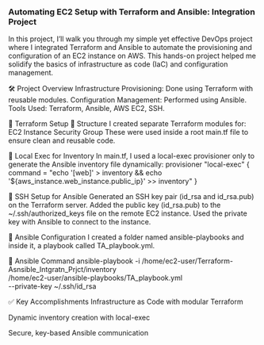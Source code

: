 <h3>Automating EC2 Setup with Terraform and Ansible: Integration Project</h3>
In this project, I’ll walk you through my simple yet effective DevOps project where I integrated Terraform and Ansible to automate the provisioning and configuration of an EC2 instance on AWS. This hands-on project helped me solidify the basics of infrastructure as code (IaC) and configuration management.

🛠️ Project Overview
Infrastructure Provisioning: Done using Terraform with reusable modules.
Configuration Management: Performed using Ansible.
Tools Used: Terraform, Ansible, AWS EC2, SSH.

🧱 Terraform Setup
🔹 Structure
I created separate Terraform modules for:
EC2 Instance
Security Group
These were used inside a root main.tf file to ensure clean and reusable code.

🔹 Local Exec for Inventory
In main.tf, I used a local-exec provisioner only to generate the Ansible inventory file dynamically:
provisioner "local-exec" {
  command = "echo '[web]' > inventory && echo '${aws_instance.web_instance.public_ip}' >> inventory"
}

🔐 SSH Setup for Ansible
Generated an SSH key pair (id_rsa and id_rsa.pub) on the Terraform server.
Added the public key (id_rsa.pub) to the ~/.ssh/authorized_keys file on the remote EC2 instance.
Used the private key with Ansible to connect to the instance.

🤖 Ansible Configuration
I created a folder named ansible-playbooks and inside it, a playbook called TA_playbook.yml. 

🔹 Ansible Command
ansible-playbook -i /home/ec2-user/Terraform-Asnsible_Intgratn_Prjct/inventory \
/home/ec2-user/ansible-playbooks/TA_playbook.yml \
--private-key ~/.ssh/id_rsa

✅ Key Accomplishments
Infrastructure as Code with modular Terraform

Dynamic inventory creation with local-exec

Secure, key-based Ansible communication




